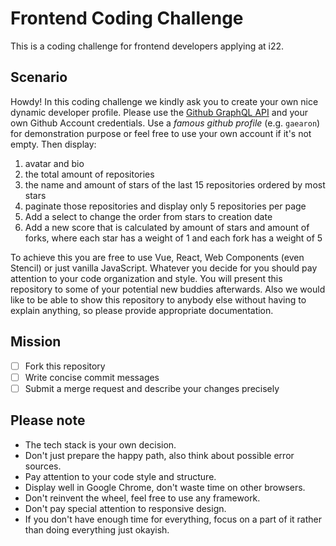 # Frontend Coding Challenge
This is a coding challenge for frontend developers applying at i22.

## Scenario
Howdy! In this coding challenge we kindly ask you to create your own nice dynamic developer profile. Please use the [Github GraphQL API](https://docs.github.com/en/graphql) and your own Github Account credentials. Use a *famous github profile* (e.g. `gaearon`) for demonstration purpose or feel free to use your own account if it's not empty. Then display:

1. avatar and bio
2. the total amount of repositories
3. the name and amount of stars of the last 15 repositories ordered by most stars
4. paginate those repositories and display only 5 repositories per page
5. Add a select to change the order from stars to creation date
6. Add a new score that is calculated by amount of stars and amount of forks, where each star has a weight of 1 and each fork has a weight of 5

To achieve this you are free to use Vue, React, Web Components (even Stencil) or just vanilla JavaScript. Whatever you decide for you should pay attention to your code organization and style. You will present this repository to some of your potential new buddies afterwards. Also we would like to be able to show this repository to anybody else without having to explain anything, so please provide appropriate documentation.

## Mission
- [ ] Fork this repository
- [ ] Write concise commit messages
- [ ] Submit a merge request and describe your changes precisely

## Please note
- The tech stack is your own decision.
- Don't just prepare the happy path, also think about possible error sources.
- Pay attention to your code style and structure.
- Display well in Google Chrome, don't waste time on other browsers.
- Don't reinvent the wheel, feel free to use any framework.
- Don't pay special attention to responsive design.
- If you don't have enough time for everything, focus on a part of it rather than doing everything just okayish.

